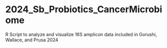 # 2024_Sb_Probiotics_CancerMicrobiome
R Script to analyze and visualize 16S amplicon data included in Gorushi, Wallace, and Prusa 2024
